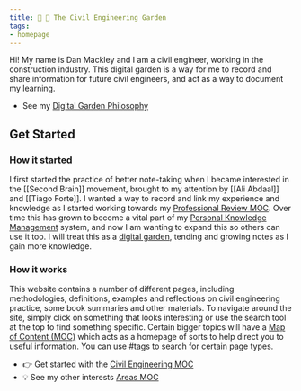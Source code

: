 ```yaml
---
title: 🔨 🌳 The Civil Engineering Garden
tags: 
- homepage
---
```



Hi! My name is Dan Mackley and I am a civil engineer, working in the construction industry. This digital garden is a way for me to record and share information for future civil engineers, and act as a way to document my learning.

 - See my [Digital Garden Philosophy](notes/Digital%20Garden%20Philosophy.md)

## Get Started
### How it started
I first started the practice of better note-taking when I became interested in the [[Second Brain]] movement, brought to my attention by [[Ali Abdaal]] and [[Tiago Forte]]. I wanted a way to record and link my experience and knowledge as I started working towards my [Professional Review MOC](notes/Professional%20Review%20MOC.md). Over time this has grown to become a vital part of my [Personal Knowledge Management](notes/Personal%20Knowledge%20Management.md) system, and now I am wanting to expand this so others can use it too. I will treat this as a [digital garden](https://jzhao.xyz/posts/digital-gardening/), tending and growing notes as I gain more knowledge.

### How it works
This website contains a number of different pages, including methodologies, definitions, examples and reflections on civil engineering practice, some book summaries and other materials. 
To navigate around the site, simply click on something that looks interesting or use the search tool at the top to find something specific. 
Certain bigger topics will have a [Map of Content (MOC)](notes/Map%20of%20Content%20(MOC).md) which acts as a homepage of sorts to help direct you to useful information. You can use #tags to search for certain page types.

 - 👉 Get started with the [Civil Engineering MOC](notes/Civil%20Engineering%20MOC/Civil%20Engineering%20MOC.md)
 - 💡 See my other interests [Areas MOC](notes/Areas%20MOC.md)




